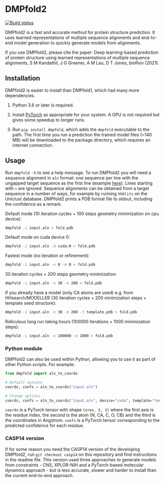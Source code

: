 # DMPfold2

[![Build status](https://github.com/psipred/DMPfold2/workflows/CI/badge.svg)](https://github.com/psipred/DMPfold2/actions)

DMPfold2 is a fast and accurate method for protein structure prediction.
It uses learned representations of multiple sequence alignments and end-to-end model generation to quickly generate models from alignments.

If you use DMPfold2, please cite the paper: Deep learning-based prediction of protein structure using learned representations of multiple sequence alignments, S M Kandathil, J G Greener, A M Lau, D T Jones, bioRxiv (2021).

## Installation

DMPfold2 is easier to install than DMPfold1, which had many more dependencies.

1. Python 3.6 or later is required.

2. Install [PyTorch](https://pytorch.org) as appropriate for your system. A GPU is not required but gives some speedup to longer runs.

3. Run `pip install dmpfold`, which adds the `dmpfold` executable to the path. The first time you run a prediction the trained model files (~140 MB) will be downloaded to the package directory, which requires an internet connection.

## Usage

Run `dmpfold -h` to see a help message.
To run DMPfold2 you will need a sequence alignment in `aln` format: one sequence per line with the ungapped target sequence as the first line (example [here](https://github.com/psipred/DMPfold2/tree/master/dmpfold/example/PF10963.aln)).
Lines starting with `>` are ignored.
Sequence alignments can be obtained from a target sequence in a number of ways, for example by running `hhblits` on the Uniclust database.
DMPfold2 prints a PDB format file to stdout, including the confidence as a remark.

Default mode (10 iteration cycles + 100 steps geometry minimization on cpu device):
```bash
dmpfold -i input.aln > fold.pdb
```

Default mode on cuda device 0:
```bash
dmpfold -i input.aln -d cuda:0 > fold.pdb
```

Fastest mode (no iteration or refinement):
```bash
dmpfold -i input.aln -n 0 -m 0 > fold.pdb
```

30 iteration cycles + 200 steps geometry minimization:
```bash
dmpfold -i input.aln -n 30 -m 200 > fold.pdb
```

If you already have a model (only CA atoms are used) e.g. from HHsearch/MODELLER
(30 iteration cycles + 200 minimization steps + template seed structure):
```bash
dmpfold -i input.aln -n 30 -m 200 -t template.pdb > fold.pdb
```

Ridiculous long run taking hours (100000 iterations + 1000 minimization steps):
```bash
dmpfold -i input.aln -n 100000 -m 1000 > fold.pdb
```

### Python module

DMPfold2 can also be used within Python, allowing you to use it as part of other Python scripts.
For example:
```python
from dmpfold import aln_to_coords

# Default options
coords, confs = aln_to_coords("input.aln")

# Change options
coords, confs = aln_to_coords("input.aln", device="cuda", template="template.pdb", iterations=30, minsteps=200)
```
`coords` is a PyTorch tensor with shape `(nres, 5, 3)` where the first axis is the residue index, the second is the atom (N, CA, C, O, CB) and the third is the coordinates in Angstrom.
`confs` is a PyTorch tensor corresponding to the predicted confidence for each residue.

### CASP14 version

If for some reason you need the CASP14 version of the developing DMPfold2, run `git checkout casp14` on this repository and find instructions in the readme file.
This version used three approaches to generate models from constraints - CNS, XPLOR-NIH and a PyTorch-based molecular dynamics approach - but is less accurate, slower and harder to install than the current end-to-end approach.
